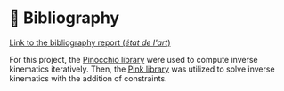 

# 📖 Bibliography

[Link to the bibliography report (*état de l'art*)](../bibliography/etat_de_l_art.pdf.pdf)

For this project, the [Pinocchio library](https://github.com/stack-of-tasks/pinocchio) were used to compute inverse kinematics iteratively. 
Then, the [Pink library](https://github.com/stephane-caron/pink) was utilized to solve inverse kinematics with the addition of constraints.
